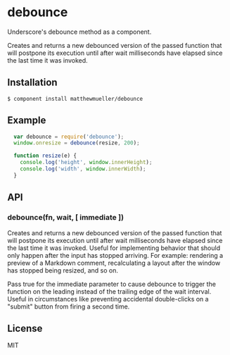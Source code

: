 
# debounce

  Underscore's debounce method as a component.

  Creates and returns a new debounced version of the passed function that will postpone its execution until after wait milliseconds have elapsed since the last time it was invoked.

## Installation

    $ component install matthewmueller/debounce

## Example

  ```js
    var debounce = require('debounce');
    window.onresize = debounce(resize, 200);

    function resize(e) {
      console.log('height', window.innerHeight);
      console.log('width', window.innerWidth);
    }
  ```

## API

  ### debounce(fn, wait, [ immediate ])

  Creates and returns a new debounced version of the passed function that will postpone its execution until after wait milliseconds have elapsed since the last time it was invoked. Useful for implementing behavior that should only happen after the input has stopped arriving. For example: rendering a preview of a Markdown comment, recalculating a layout after the window has stopped being resized, and so on.

  Pass true for the immediate parameter to cause debounce to trigger the function on the leading instead of the trailing edge of the wait interval. Useful in circumstances like preventing accidental double-clicks on a "submit" button from firing a second time.

## License

  MIT
